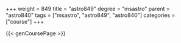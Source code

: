 +++
weight = 849
title = "astro849"
degree = "msastro"
parent = "astro840"
tags = ["msastro", "astro849", "astro840"]
categories = ["course"]
+++

{{< genCoursePage >}}
